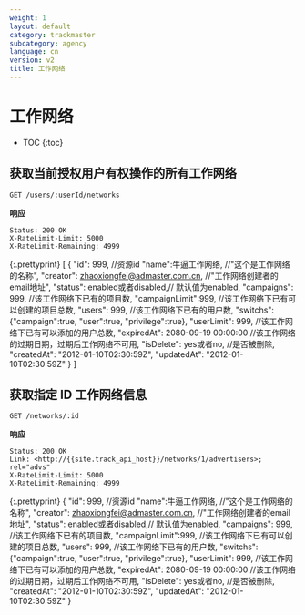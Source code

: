 ```yaml
---
weight: 1
layout: default
category: trackmaster
subcategory: agency
language: cn
version: v2
title: 工作网络
---
```


# 工作网络

* TOC
{:toc}

## 获取当前授权用户有权操作的所有工作网络

    GET /users/:userId/networks

**响应**

    Status: 200 OK
    X-RateLimit-Limit: 5000
    X-RateLimit-Remaining: 4999

{:.prettyprint}
    [
      {
        "id": 999, //资源id
        "name":牛逼工作网络, //"这个是工作网络的名称",
        "creator": zhaoxiongfei@admaster.com.cn, //"工作网络创建者的email地址",
        "status": enabled或者disabled,// 默认值为enabled,
        "campaigns": 999, //该工作网络下已有的项目数,
        "campaignLimit":999, //该工作网络下已有可以创建的项目总数,
        "users": 999, //该工作网络下已有的用户数,
        "switchs": {"campaign":true,
                    "user":true,
                    "privilege":true},
        "userLimit": 999, //该工作网络下已有可以添加的用户总数,
        "expiredAt": 2080-09-19 00:00:00 //该工作网络的过期日期，过期后工作网络不可用,
        "isDelete": yes或者no, //是否被删除,
        "createdAt": "2012-01-10T02:30:59Z",
        "updatedAt": "2012-01-10T02:30:59Z"
      }
    ]

## 获取指定 ID 工作网络信息

    GET /networks/:id

**响应**

    Status: 200 OK
    Link: <http://{{site.track_api_host}}/networks/1/advertisers>; rel="advs"
    X-RateLimit-Limit: 5000
    X-RateLimit-Remaining: 4999

{:.prettyprint}
      {
        "id": 999, //资源id
        "name":牛逼工作网络, //"这个是工作网络的名称",
        "creator": zhaoxiongfei@admaster.com.cn, //"工作网络创建者的email地址",
        "status": enabled或者disabled,// 默认值为enabled,
        "campaigns": 999, //该工作网络下已有的项目数,
        "campaignLimit":999, //该工作网络下已有可以创建的项目总数,
        "users": 999, //该工作网络下已有的用户数,
        "switchs": {"campaign":true,
                    "user":true,
                    "privilege":true},
        "userLimit": 999, //该工作网络下已有可以添加的用户总数,
        "expiredAt": 2080-09-19 00:00:00 //该工作网络的过期日期，过期后工作网络不可用,
        "isDelete": yes或者no, //是否被删除,
        "createdAt": "2012-01-10T02:30:59Z",
        "updatedAt": "2012-01-10T02:30:59Z"
      }
